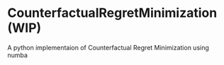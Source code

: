 # CounterfactualRegretMinimization (WIP)
A python implementaion of Counterfactual Regret Minimization using numba
